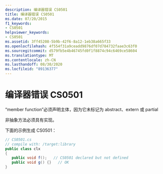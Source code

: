 ```yaml
---
description: 编译器错误 CS0501
title: 编译器错误 CS0501
ms.date: 07/20/2015
f1_keywords:
- CS0501
helpviewer_keywords:
- CS0501
ms.assetid: 3ff45208-5b9b-42f6-8a12-1eb38a665f33
ms.openlocfilehash: 4f554f31a9ceadd9876df07d784732faae3c63f0
ms.sourcegitcommit: d579fb5e4b46745fd0f1f8874c94c6469ce58604
ms.translationtype: MT
ms.contentlocale: zh-CN
ms.lasthandoff: 08/30/2020
ms.locfileid: "89136377"
---
```

# <a name="compiler-error-cs0501"></a>编译器错误 CS0501
“member function”必须声明主体，因为它未标记为 abstract、extern 或 partial  
  
 非抽象方法必须具有实现。  
  
 下面的示例生成 CS0501：  
  
```csharp  
// CS0501.cs  
// compile with: /target:library  
public class clx  
{  
   public void f();   // CS0501 declared but not defined  
   public void g() {}   // OK  
}  
```
